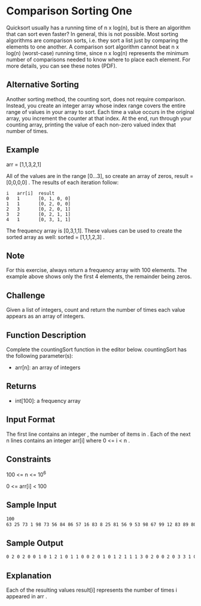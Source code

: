 # Comparison Sorting One

Quicksort usually has a running time of n x log(n), but is there an algorithm that can sort even faster? In general, this is not possible. Most sorting algorithms are comparison sorts, i.e. they sort a list just by comparing the elements to one another. A comparison sort algorithm cannot beat n x log(n) (worst-case) running time, since n x log(n) represents the minimum number of comparisons needed to know where to place each element. For more details, you can see these notes (PDF).

## Alternative Sorting

Another sorting method, the counting sort, does not require comparison. Instead, you create an integer array whose index range covers the entire range of values in your array to sort. Each time a value occurs in the original array, you increment the counter at that index. At the end, run through your counting array, printing the value of each non-zero valued index that number of times.

## Example

arr = [1,1,3,2,1]

All of the values are in the range [0...3], so create an array of zeros, result = [0,0,0,0] . The results of each iteration follow:

```na
i   arr[i]  result
0   1       [0, 1, 0, 0]
1   1       [0, 2, 0, 0]
2   3       [0, 2, 0, 1]
3   2       [0, 2, 1, 1]
4   1       [0, 3, 1, 1]
```

The frequency array is [0,3,1,1]. These values can be used to create the sorted array as well: sorted = [1,1,1,2,3] .

## Note

For this exercise, always return a frequency array with 100 elements. The example above shows only the first 4 elements, the remainder being zeros.

## Challenge

Given a list of integers, count and return the number of times each value appears as an array of integers.

## Function Description

Complete the countingSort function in the editor below.
countingSort has the following parameter(s):

- arr[n]: an array of integers

## Returns

- int[100]: a frequency array

## Input Format

The first line contains an integer , the number of items in .
Each of the next n lines contains an integer arr[i] where 0 <= i < n .

## Constraints

100 <= n <= 10<sup>6</sup>

0 <= arr[i] < 100

## Sample Input

```md
100
63 25 73 1 98 73 56 84 86 57 16 83 8 25 81 56 9 53 98 67 99 12 83 89 80 91 39 86 76 85 74 39 25 90 59 10 94 32 44 3 89 30 27 79 46 96 27 32 18 21 92 69 81 40 40 34 68 78 24 87 42 69 23 41 78 22 6 90 99 89 50 30 20 1 43 3 70 95 33 46 44 9 69 48 33 60 65 16 82 67 61 32 21 79 75 75 13 87 70 33
```

## Sample Output

```md
0 2 0 2 0 0 1 0 1 2 1 0 1 1 0 0 2 0 1 0 1 2 1 1 1 3 0 2 0 0 2 0 3 3 1 0 0 0 0 2 2 1 1 1 2 0 2 0 1 0 1 0 0 1 0 0 2 1 0 1 1 1 0 1 0 1 0 2 1 3 2 0 0 2 1 2 1 0 2 2 1 2 1 2 1 1 2 2 0 3 2 1 1 0 1 1 1 0 2 2
```

## Explanation

Each of the resulting values result[i] represents the number of times i appeared in arr .

